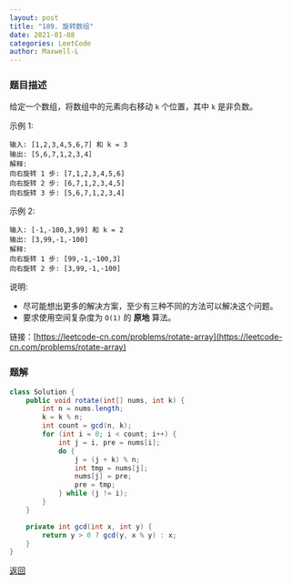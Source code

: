 ```yaml
---
layout: post
title: "189. 旋转数组"
date: 2021-01-08
categories: LeetCode
author: Maxwell-L
---
```


### **题目描述**
给定一个数组，将数组中的元素向右移动 `k` 个位置，其中 `k` 是非负数。

示例 1:
```
输入: [1,2,3,4,5,6,7] 和 k = 3
输出: [5,6,7,1,2,3,4]
解释:
向右旋转 1 步: [7,1,2,3,4,5,6]
向右旋转 2 步: [6,7,1,2,3,4,5]
向右旋转 3 步: [5,6,7,1,2,3,4]
```
示例 2:
```
输入: [-1,-100,3,99] 和 k = 2
输出: [3,99,-1,-100]
解释: 
向右旋转 1 步: [99,-1,-100,3]
向右旋转 2 步: [3,99,-1,-100]
```

说明:
* 尽可能想出更多的解决方案，至少有三种不同的方法可以解决这个问题。
* 要求使用空间复杂度为 `O(1)` 的 **原地** 算法。


链接：[https://leetcode-cn.com/problems/rotate-array](https://leetcode-cn.com/problems/rotate-array)



### **题解**
``` java
class Solution {
    public void rotate(int[] nums, int k) {
        int n = nums.length;
        k = k % n;
        int count = gcd(n, k);
        for (int i = 0; i < count; i++) {
            int j = i, pre = nums[i];
            do {
                j = (j + k) % n;
                int tmp = nums[j];
                nums[j] = pre;
                pre = tmp;
            } while (j != i);
        }
    }

    private int gcd(int x, int y) {
        return y > 0 ? gcd(y, x % y) : x;
    }
}
```

[返回](https://maxwell-blog.cn/leetcode/2020/10/08/leetcode.html)